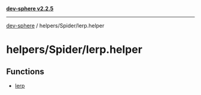 [**dev-sphere v2.2.5**](../../../README.md)

***

[dev-sphere](../../../modules.md) / helpers/Spider/lerp.helper

# helpers/Spider/lerp.helper

## Functions

- [lerp](functions/lerp.md)
